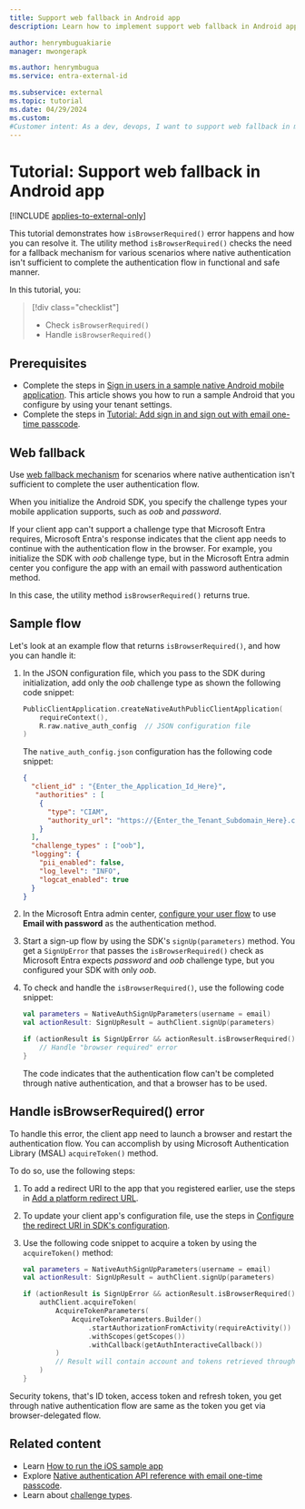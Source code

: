 ```yaml
---
title: Support web fallback in Android app
description: Learn how to implement support web fallback in Android app.

author: henrymbuguakiarie
manager: mwongerapk

ms.author: henrymbugua
ms.service: entra-external-id

ms.subservice: external
ms.topic: tutorial
ms.date: 04/29/2024
ms.custom:
#Customer intent: As a dev, devops, I want to support web fallback in my Android app's native authentication flow so that I can ensure stability of my app's authentication flow.
---
```


# Tutorial: Support web fallback in Android app 

[!INCLUDE [applies-to-external-only](../external-id/includes/applies-to-external-only.md)]
 
This tutorial demonstrates how `isBrowserRequired()` error happens and how you can resolve it. The utility method `isBrowserRequired()` checks the need for a fallback mechanism for various scenarios where native authentication isn't sufficient to complete the authentication flow in functional and safe manner. 
 
In this tutorial, you:  

> [!div class="checklist"]
>
> - Check `isBrowserRequired()` 
> - Handle `isBrowserRequired()` 
 
## Prerequisites 

- Complete the steps in [Sign in users in a sample native Android mobile application](../external-id/customers/how-to-run-native-authentication-sample-android-app.md). This article shows you how to run a sample Android that you configure by using your tenant settings.  
- Complete the steps in [Tutorial: Add sign in and sign out with email one-time passcode](tutorial-native-authentication-android-sign-in-sign-out.md).  
 
## Web fallback

Use [web fallback mechanism](concept-native-authentication-web-fallback.md) for scenarios where native authentication isn't sufficient to complete the user authentication flow. 
 
When you initialize the Android SDK, you specify the challenge types your mobile application supports, such as *oob* and *password*. 

If your client app can't support a challenge type that Microsoft Entra requires, Microsoft Entra's response indicates that the client app needs to continue with the authentication flow in the browser. For example, you initialize the SDK with *oob* challenge type, but in the Microsoft Entra admin center you configure the app with an email with password authentication method. 

In this case, the utility method `isBrowserRequired()` returns true.
 
## Sample flow 
  
Let's look at an example flow that returns `isBrowserRequired()`, and how you can handle it: 

1. In the JSON configuration file, which you pass to the SDK during initialization, add only the *oob* challenge type as shown the following code snippet: 
 
    ```kotlin 
    PublicClientApplication.createNativeAuthPublicClientApplication( 
        requireContext(), 
        R.raw.native_auth_config  // JSON configuration file 
    ) 
    ``` 
     
    The `native_auth_config.json` configuration has the following code snippet: 
     
    ```json 
    {
      "client_id" : "{Enter_the_Application_Id_Here}",
       "authorities" : [
        {
          "type": "CIAM",
          "authority_url": "https://{Enter_the_Tenant_Subdomain_Here}.ciamlogin.com/{Enter_the_Tenant_Subdomain_Here}.onmicrosoft.com/"
        }
      ],
      "challenge_types" : ["oob"],
      "logging": {
        "pii_enabled": false,
        "log_level": "INFO",
        "logcat_enabled": true
      }
    } 
    ``` 
 
1. In the Microsoft Entra admin center, [configure your user flow](../external-id/customers/how-to-user-flow-sign-up-sign-in-customers.md) to use **Email with password** as the authentication method.    
 
2. Start a sign-up flow by using the SDK's `signUp(parameters)` method. You get a `SignUpError` that passes the `isBrowserRequired()` check as Microsoft Entra expects *password* and *oob* challenge type, but you configured your SDK with only *oob*.  

3. To check and handle the `isBrowserRequired()`, use the following code snippet: 
 
    ```kotlin 
    val parameters = NativeAuthSignUpParameters(username = email)
    val actionResult: SignUpResult = authClient.signUp(parameters)

    if (actionResult is SignUpError && actionResult.isBrowserRequired()) { 
        // Handle "browser required" error
    } 
    ``` 
 
    The code indicates that the authentication flow can't be completed through native authentication, and that a browser has to be used.  
 
## Handle isBrowserRequired() error
 
To handle this error, the client app need to launch a browser and restart the authentication flow. You can accomplish by using Microsoft Authentication Library (MSAL) `acquireToken()` method.  
 
To do so, use the following steps:

<!--We'll update these instructions once we author the Android tutorials for the browser-delegated authentication flow --> 

1. To add a redirect URI to the app that you registered earlier, use the steps in [Add a platform redirect URL](../external-id/customers/sample-mobile-app-android-kotlin-sign-in.md#add-a-platform-redirect-url).

1. To update your client app's configuration file, use the steps in [Configure the redirect URI in SDK's configuration](../external-id/customers/sample-mobile-app-android-kotlin-sign-in.md#configure-the-sample-android-mobile-application).
  
1. Use the following code snippet to acquire a token by using the `acquireToken()` method:

    ```kotlin 
    val parameters = NativeAuthSignUpParameters(username = email)
    val actionResult: SignUpResult = authClient.signUp(parameters)

    if (actionResult is SignUpError && actionResult.isBrowserRequired()) {
        authClient.acquireToken(
            AcquireTokenParameters(
                AcquireTokenParameters.Builder()
                    .startAuthorizationFromActivity(requireActivity())
                    .withScopes(getScopes())
                    .withCallback(getAuthInteractiveCallback())
            )
            // Result will contain account and tokens retrieved through the browser.
        )
    } 
    ```

Security tokens, that's ID token, access token and refresh token, you get through native authentication flow are same as the token you get via browser-delegated flow.

## Related content 

- Learn [How to run the iOS sample app](../external-id/customers/how-to-run-native-authentication-sample-ios-app.md)
- Explore [Native authentication API reference with email one-time passcode](reference-native-authentication-email-otp.md?bc=/entra/external-id/customers/breadcrumb/toc.json&toc=/entra/external-id/customers/toc.json).
- Learn about [challenge types](concept-native-authentication-challenge-types.md).

